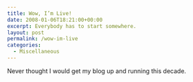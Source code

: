 ```yaml
---
title: Wow, I’m Live!
date: 2008-01-06T18:21:00+00:00
excerpt: Everybody has to start somewhere.
layout: post
permalink: /wow-im-live
categories:
  - Miscellaneous
---
```

Never thought I would get my blog up and running this decade.